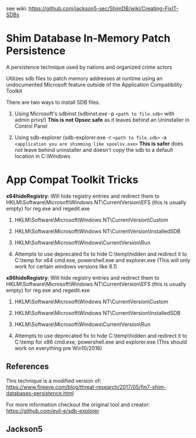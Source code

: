 see wiki: https://github.com/jackson5-sec/ShimDB/wiki/Creating-FixIT-SDBs

# Shim Database In-Memory Patch Persistence
A persistence technique used by nations and organized crime actors

Utilizes sdb files to patch memory addresses at runtime using an undocumented Microsoft feature outside of the Application Compatibility Toolkit

There are two ways to install SDB files.

1. Using Microsoft's sdbinst (sdbinst.exe -p `<path to file.sdb>` with admin privs!) **This is not Opsec safe** as it leaves behind an Uninstaller in Control Panel

2. Using sdb-explorer (sdb-explorer.exe -r `<path to file.sdb>` -a `<application you are shimming like spoolsv.exe>` **This is safer** does not leave behind uninstaller and doesn't copy the sdb to a default location in C:\Windows

# App Compat Toolkit Tricks

**x64hideRegistry**: Will hide registry entries and redirect them to HKLM\Software\Microsoft\Windows NT\CurrentVersion\EFS (this is usually empty) for reg.exe and regedit.exe

1. HKLM\Software\Microsoft\Windows NT\CurrentVersion\Custom

2. HKLM\Software\Microsoft\Windows NT\CurrentVersion\InstalledSDB

3. HKLM\Software\Microsoft\Windows\CurrentVersion\Run

4. Attempts to use deprecated fix to hide C:\temp\hidden and redirect it to C:\temp for x64 cmd.exe, powershell.exe and explorer.exe (This will only work for certain windows versions like 8.1)

**x86hideRegistry**: Will hide registry entries and redirect them to HKLM\Software\Microsoft\Windows NT\CurrentVersion\EFS (this is usually empty) for reg.exe and regedit.exe

1. HKLM\Software\Microsoft\Windows NT\CurrentVersion\Custom

2. HKLM\Software\Microsoft\Windows NT\CurrentVersion\InstalledSDB

3. HKLM\Software\Microsoft\Windows\CurrentVersion\Run

4. Attempts to use deprecated fix to hide C:\temp\hidden and redirect it to C:\temp for x86 cmd.exe, powershell.exe and explorer.exe (This should work on everything pre Win10/2016)

## References

This technique is a modified version of: https://www.fireeye.com/blog/threat-research/2017/05/fin7-shim-databases-persistence.html

For more information checkout the original tool and creator: https://github.com/evil-e/sdb-explorer


## Jackson5
